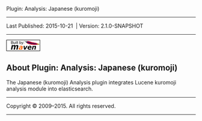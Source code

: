 Plugin: Analysis: Japanese (kuromoji)

------------------------------------------------------------------------

<span id="publishDate">Last Published: 2015-10-21</span>  | <span id="projectVersion">Version: 2.1.0-SNAPSHOT</span>

------------------------------------------------------------------------

[![Built by Maven](./images/logos/maven-feather.png)](http://maven.apache.org/ "Built by Maven")

About Plugin: Analysis: Japanese (kuromoji)
-------------------------------------------

The Japanese (kuromoji) Analysis plugin integrates Lucene kuromoji analysis module into elasticsearch.

------------------------------------------------------------------------

Copyright © 2009–2015. All rights reserved.

------------------------------------------------------------------------


